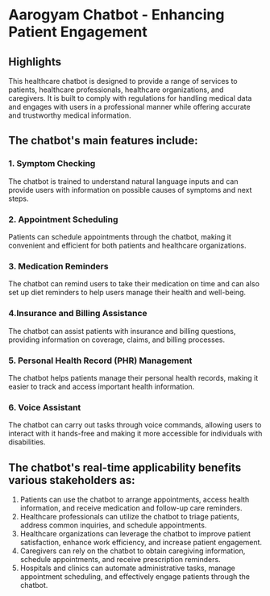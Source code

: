 # Aarogyam Chatbot - Enhancing Patient Engagement


## Highlights

This healthcare chatbot is designed to provide a range of services to patients, healthcare professionals, healthcare organizations, and caregivers.
It is built to comply with regulations for handling medical data and engages with users in a professional manner while offering accurate and trustworthy medical information. 

## The chatbot's main features include:

### 1. Symptom Checking
  The chatbot is trained to understand natural language inputs and can provide users with information on possible causes of symptoms and next steps.

### 2. Appointment Scheduling
  Patients can schedule appointments through the chatbot, making it convenient and efficient for both patients and healthcare organizations.

### 3. Medication Reminders
  The chatbot can remind users to take their medication on time and can also set up diet reminders to help users manage their health and well-being.
  
### 4.Insurance and Billing Assistance
  The chatbot can assist patients with insurance and billing questions, providing information on coverage, claims, and billing processes.

### 5. Personal Health Record (PHR) Management
  The chatbot helps patients manage their personal health records, making it easier to track and access important health information.

### 6. Voice Assistant
  The chatbot can carry out tasks through voice commands, allowing users to interact with it hands-free and making it more accessible for individuals with disabilities.

## The chatbot's real-time applicability benefits various stakeholders as:

 1. Patients can use the chatbot to arrange appointments, access health information, and receive medication and follow-up care reminders.
 2. Healthcare professionals can utilize the chatbot to triage patients, address common inquiries, and schedule appointments.
 3. Healthcare organizations can leverage the chatbot to improve patient satisfaction, enhance work efficiency, and increase patient engagement.
 4. Caregivers can rely on the chatbot to obtain caregiving information, schedule appointments, and receive prescription reminders.
 5. Hospitals and clinics can automate administrative tasks, manage appointment scheduling, and effectively engage patients through the chatbot.
